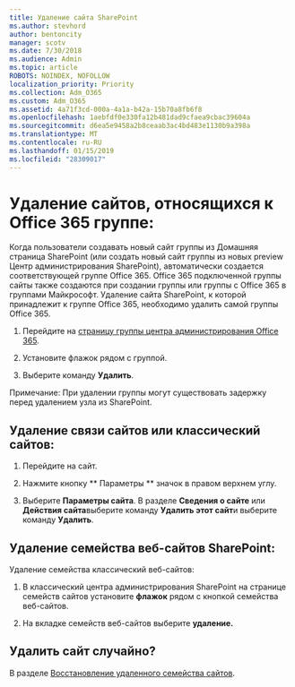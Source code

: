 ```yaml
---
title: Удаление сайта SharePoint
ms.author: stevhord
author: bentoncity
manager: scotv
ms.date: 7/30/2018
ms.audience: Admin
ms.topic: article
ROBOTS: NOINDEX, NOFOLLOW
localization_priority: Priority
ms.collection: Adm_O365
ms.custom: Adm_O365
ms.assetid: 4a71f3cd-000a-4a1a-b42a-15b70a8fb6f8
ms.openlocfilehash: 1aebfdf0e330fa12b481dad9cfaea9cbac39604a
ms.sourcegitcommit: d6ea5e9458a2b8ceaab3ac4bd483e1130b9a398a
ms.translationtype: MT
ms.contentlocale: ru-RU
ms.lasthandoff: 01/15/2019
ms.locfileid: "28309017"
---
```

# <a name="delete-sites-that-belong-to-an-office-365-group"></a>Удаление сайтов, относящихся к Office 365 группе:

Когда пользователи создавать новый сайт группы из Домашняя страница SharePoint (или создать новый сайт группы из новых preview Центр администрирования SharePoint), автоматически создается соответствующей группе Office 365. Office 365 подключенной группы сайты также создаются при создании группы или группы с Office 365 в группами Майкрософт. Удаление сайта SharePoint, к которой принадлежит к группе Office 365, необходимо удалить самой группы Office 365. 
  
1. Перейдите на [страницу группы центра администрирования Office 365](https://portal.office.com/adminportal/home#/groups).
    
2. Установите флажок рядом с группой.
    
3. Выберите команду **Удалить**.
    
Примечание: При удалении группы могут существовать задержку перед удалением узла из SharePoint.
  
## <a name="delete-communication-sites-or-classic-sites"></a>Удаление связи сайтов или классический сайтов:

1. Перейдите на сайт.
  
2. Нажмите кнопку ** Параметры ** значок в правом верхнем углу. 
  
3. Выберите **Параметры сайта**. В разделе **Сведения о сайте** или **Действия сайта**выберите команду **Удалить этот сайт**и выберите команду **Удалить**.
  
## <a name="delete-a-sharepoint-site-collection"></a>Удаление семейства веб-сайтов SharePoint:

Удаление семейства классический веб-сайтов:
  
1. В классический центра администрирования SharePoint на странице семейств сайтов установите **флажок** рядом с кнопкой семейства веб-сайтов. 
    
2. На вкладке семейств веб-сайтов выберите **удаление.**
    
## <a name="deleted-a-site-by-accident"></a>Удалить сайт случайно?

В разделе [Восстановление удаленного семейства сайтов](https://go.microsoft.com/fwlink/?linkid=867660).
  

